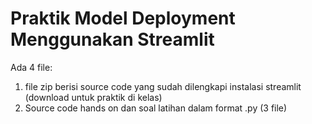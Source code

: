 # Praktik Model Deployment Menggunakan Streamlit

Ada 4 file:
1. file zip berisi source code yang sudah dilengkapi instalasi streamlit (download untuk praktik di kelas)
2. Source code hands on dan soal latihan dalam format .py (3 file)

